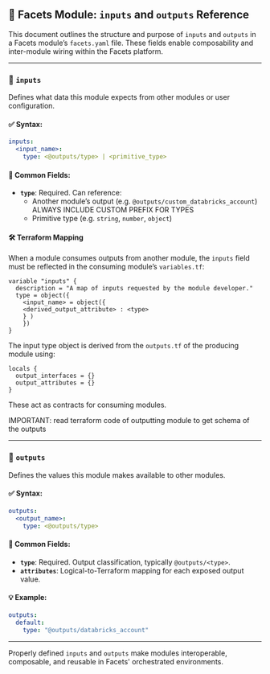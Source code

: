 ## 📘 Facets Module: `inputs` and `outputs` Reference

This document outlines the structure and purpose of `inputs` and `outputs` in a Facets module’s `facets.yaml` file.
These fields enable composability and inter-module wiring within the Facets platform.

---

### 🔹 `inputs`

Defines what data this module expects from other modules or user configuration.

#### ✅ Syntax:

```yaml
inputs:
  <input_name>:
    type: <@outputs/type> | <primitive_type>
```

#### 🔑 Common Fields:

- **`type`**: Required. Can reference:
    - Another module’s output (e.g. `@outputs/custom_databricks_account`) ALWAYS INCLUDE CUSTOM PREFIX FOR TYPES
    - Primitive type (e.g. `string`, `number`, `object`)

#### 🛠 Terraform Mapping

When a module consumes outputs from another module, the `inputs` field must be reflected in the consuming module’s
`variables.tf`:

```hcl
variable "inputs" {
  description = "A map of inputs requested by the module developer."
  type = object({
    <input_name> = object({
    <derived_output_attribute> : <type>
    } )
    })
}
```

The input type object is derived from the `outputs.tf` of the producing module using:

```hcl
locals {
  output_interfaces = {}
  output_attributes = {}
}
```

These act as contracts for consuming modules. 

IMPORTANT: read terraform code of outputting module to get schema of the outputs

---

### 🔹 `outputs`

Defines the values this module makes available to other modules.

#### ✅ Syntax:

```yaml
outputs:
  <output_name>:
    type: <@outputs/type>
```

#### 🔑 Common Fields:

- **`type`**: Required. Output classification, typically `@outputs/<type>`.
- **`attributes`**: Logical-to-Terraform mapping for each exposed output value.

#### 💡 Example:

```yaml
outputs:
  default:
    type: "@outputs/databricks_account"
```

---
Properly defined `inputs` and `outputs` make modules interoperable, composable, and reusable in Facets' orchestrated
environments.